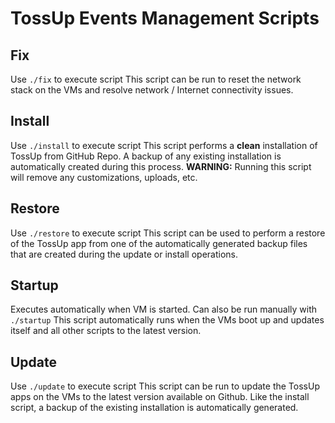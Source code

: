 # TossUp Events Management Scripts
 
## Fix
Use `./fix` to execute script
This script can be run to reset the network stack on the VMs and resolve network / Internet connectivity issues.

## Install
Use `./install` to execute script
This script performs a <b>clean</b> installation of TossUp from GitHub Repo. A backup of any existing installation is automatically created during this process. <b>WARNING:</b> Running this script will remove any customizations, uploads, etc.

## Restore
Use `./restore` to execute script
This script can be used to perform a restore of the TossUp app from one of the automatically generated backup files that are created during the update or install operations.

## Startup
Executes automatically when VM is started. Can also be run manually with `./startup`
This script automatically runs when the VMs boot up and updates itself and all other scripts to the latest version.

## Update
Use `./update` to execute script
This script can be run to update the TossUp apps on the VMs to the latest version available on Github. Like the install script, a backup of the existing installation is automatically generated.
